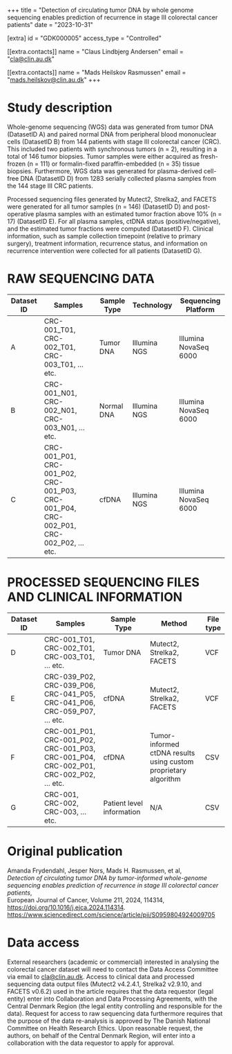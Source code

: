 +++
title = "Detection of circulating tumor DNA by whole genome sequencing enables prediction of recurrence in stage III colorectal cancer patients"
date = "2023-10-31"

[extra]
id = "GDK000005"
access_type = "Controlled"

[[extra.contacts]]
name = "Claus Lindbjerg Andersen"
email = "cla@clin.au.dk"

[[extra.contacts]]
name = "Mads Heilskov Rasmussen"
email = "mads.heilskov@clin.au.dk"
+++

# Study description
Whole-genome sequencing (WGS) data was generated from tumor DNA (DatasetID A) and paired normal DNA from peripheral blood mononuclear cells (DatasetID B) from 144 patients with stage III colorectal cancer (CRC). This included two patients with synchronous tumors (n = 2), resulting in a total of 146 tumor biopsies. Tumor samples were either acquired as fresh-frozen (n = 111) or formalin-fixed paraffin-embedded (n = 35) tissue biopsies. Furthermore, WGS data was generated for plasma-derived cell-free DNA (DatasetID D) from 1283 serially collected plasma samples from the 144 stage III CRC patients.


Processed sequencing files generated by Mutect2, Strelka2, and FACETS were generated for all tumor samples (n = 146) (DatasetID D) and post-operative plasma samples with an estimated tumor fraction above 10% (n = 17) (DatasetID E). For all plasma samples, ctDNA status (positive/negative), and the estimated tumor fractions were computed (DatasetID F). Clinical information, such as sample collection timepoint (relative to primary surgery), treatment information, recurrence status, and information on recurrence intervention were collected for all patients (DatasetID G).

# RAW SEQUENCING DATA

Dataset ID | Samples     | Sample Type  | Technology   | Sequencing Platform
-----------|-------------|--------------|--------------|---------------------
A          | CRC-001\_T01, CRC-002\_T01, CRC-003\_T01, … etc.                                           | Tumor DNA    | Illumina NGS   | Illumina NovaSeq 6000
B          | CRC-001\_N01, CRC-002\_N01, CRC-003\_N01, … etc.                                           | Normal DNA   | Illumina NGS   | Illumina NovaSeq 6000
C          | CRC-001\_P01, CRC-001\_P02, CRC-001\_P03, CRC-001\_P04, CRC-002\_P01, CRC-002\_P02, … etc. | cfDNA        | Illumina NGS   | Illumina NovaSeq 6000

# PROCESSED SEQUENCING FILES AND CLINICAL INFORMATION

Dataset ID | Samples     | Sample Type  | Method       | File type
-----------|-------------|--------------|--------------|---------------------
D          | CRC-001\_T01, CRC-002\_T01, CRC-003\_T01, … etc.                                            | Tumor DNA                  | Mutect2, Strelka2, FACETS   | VCF
E          | CRC-039\_P02, CRC-039\_P06, CRC-041\_P05, CRC-041\_P06, CRC-059\_P07, … etc.                | cfDNA                      | Mutect2, Strelka2, FACETS   | VCF
F          | CRC-001\_P01, CRC-001\_P02, CRC-001\_P03, CRC-001\_P04, CRC-002\_P01, CRC-002\_P02, … etc.  | cfDNA                      | Tumor-informed ctDNA results using custom proprietary algorithm | CSV
G          | CRC-001, CRC-002, CRC-003, … etc.                                                           | Patient level information  | N/A                         | CSV


# Original publication

Amanda Frydendahl, Jesper Nors, Mads H. Rasmussen, et al,<br>
*Detection of circulating tumor DNA by tumor-informed whole-genome sequencing enables prediction of recurrence in stage III colorectal cancer patients*,<br>
European Journal of Cancer, Volume 211, 2024, 114314, <https://doi.org/10.1016/j.ejca.2024.114314>.<br>
<https://www.sciencedirect.com/science/article/pii/S0959804924009705>

# Data access

External researchers (academic or commercial) interested in analysing the colorectal cancer dataset will need to contact the Data Access Committee via email to cla@clin.au.dk. Access to clinical data and processed sequencing data output files (Mutect2 v4.2.4.1, Strelka2 v2.9.10, and FACETS v0.6.2) used in the article requires that the data requestor (legal entity) enter into Collaboration and Data Processing Agreements, with the Central Denmark Region (the legal entity controlling and responsible for the data). Request for access to raw sequencing data furthermore requires that the purpose of the data re-analysis is approved by The Danish National Committee on Health Research Ethics. Upon reasonable request, the authors, on behalf of the Central Denmark Region, will enter into a collaboration with the data requestor to apply for approval.

